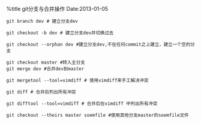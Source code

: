 %title git分支与合并操作
Date:2013-01-05

```
git branch dev # 建立分支dev
```

```
git checkout -b dev # 建立分支dev并切换过去
```

```
git checkout --orphan dev #建立分支dev,不在任何commit之上建立，建立一个空的分支
```

```
git checkout master #转入主分支
git merge dev #合并dev到master
```

```
git mergetool --tool=vimdiff # 使用vimdiff来手工解决冲突
```


```
git diff # 合并后列出所有冲突
```

```
git difftool --tool=vimdiff # 合并后在vimdiff 中列出所有冲突
```

```
git checkout --theirs master soemfile #使用其他分支master的soemfile文件 
```
